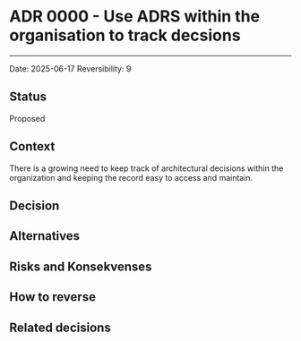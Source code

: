 # ADR 0000 - Use ADRS within the organisation to track decsions
----
Date: 2025-06-17
Reversibility: 9

## Status
Proposed

## Context

There is a growing need to keep track of architectural decisions within the organization and keeping the record easy to access and maintain.

## Decision

## Alternatives

## Risks and Konsekvenses

## How to reverse

## Related decisions
